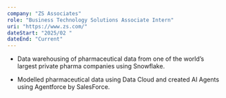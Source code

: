 ```yaml
---
company: "ZS Associates"
role: "Business Technology Solutions Associate Intern"
uri: "https://www.zs.com/"
dateStart: "2025/02 "
dateEnd: "Current"
---
```


- Data warehousing of pharmaceutical data from one of the world’s largest private pharma companies using Snowflake.

- Modelled pharmaceutical data using Data Cloud and created AI Agents using Agentforce by SalesForce.
